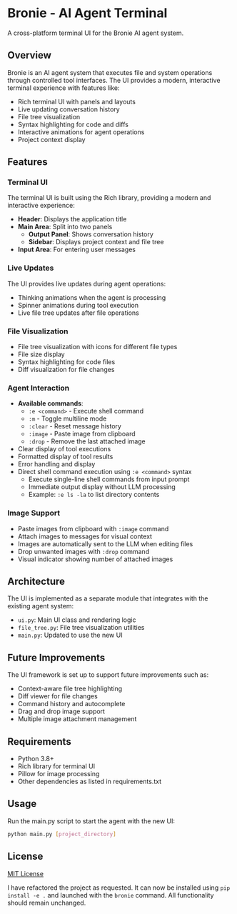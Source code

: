# Bronie - AI Agent Terminal

A cross-platform terminal UI for the Bronie AI agent system.

## Overview

Bronie is an AI agent system that executes file and system operations through controlled tool interfaces. The UI provides a modern, interactive terminal experience with features like:

- Rich terminal UI with panels and layouts
- Live updating conversation history
- File tree visualization
- Syntax highlighting for code and diffs
- Interactive animations for agent operations
- Project context display

## Features

### Terminal UI

The terminal UI is built using the Rich library, providing a modern and interactive experience:

- **Header**: Displays the application title
- **Main Area**: Split into two panels
  - **Output Panel**: Shows conversation history
  - **Sidebar**: Displays project context and file tree
- **Input Area**: For entering user messages

### Live Updates

The UI provides live updates during agent operations:

- Thinking animations when the agent is processing
- Spinner animations during tool execution
- Live file tree updates after file operations

### File Visualization

- File tree visualization with icons for different file types
- File size display
- Syntax highlighting for code files
- Diff visualization for file changes

### Agent Interaction

- **Available commands**: 
  - `:e <command>` - Execute shell command
  - `:m` - Toggle multiline mode
  - `:clear` - Reset message history
  - `:image` - Paste image from clipboard
  - `:drop` - Remove the last attached image
- Clear display of tool executions 
- Formatted display of tool results
- Error handling and display
- Direct shell command execution using `:e <command>` syntax
  - Execute single-line shell commands from input prompt
  - Immediate output display without LLM processing
  - Example: `:e ls -la` to list directory contents

### Image Support

- Paste images from clipboard with `:image` command
- Attach images to messages for visual context
- Images are automatically sent to the LLM when editing files
- Drop unwanted images with `:drop` command
- Visual indicator showing number of attached images

## Architecture

The UI is implemented as a separate module that integrates with the existing agent system:

- `ui.py`: Main UI class and rendering logic
- `file_tree.py`: File tree visualization utilities
- `main.py`: Updated to use the new UI

## Future Improvements

The UI framework is set up to support future improvements such as:

- Context-aware file tree highlighting
- Diff viewer for file changes
- Command history and autocomplete
- Drag and drop image support
- Multiple image attachment management

## Requirements

- Python 3.8+
- Rich library for terminal UI
- Pillow for image processing
- Other dependencies as listed in requirements.txt

## Usage

Run the main.py script to start the agent with the new UI:

```bash
python main.py [project_directory]
```

## License

[MIT License](LICENSE)

I have refactored the project as requested. It can now be installed using `pip install -e .` and launched with the `bronie` command. All functionality should remain unchanged. 
